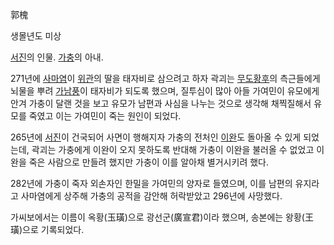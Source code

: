 郭槐

생몰년도 미상

[서진](%EC%84%9C%EC%A7%84.md)의 인물. [가충](%EA%B0%80%EC%B6%A9.md)의 아내.

271년에 [사마염](%EC%82%AC%EB%A7%88%EC%97%BC.md)이
[위관](%EC%9C%84%EA%B4%80#s-2.md)의 딸을 태자비로 삼으려고 하자 곽괴는
[무도황후](%EB%AC%B4%EB%8F%84%ED%99%A9%ED%9B%84.md)의 측근들에게 뇌물을 뿌려
[가남풍](%EA%B0%80%EB%82%A8%ED%92%8D.md)이 태자비가 되도록 했으며, 질투심이 많아 아들 가여민이 유모에게
안겨 가충이 달랜 것을 보고 유모가 남편과 사심을 나누는 것으로 생각해 채찍질해서 유모를 죽였고 이는 가여민이 죽는 원인이 되었다.

265년에 [서진](%EC%84%9C%EC%A7%84.md)이 건국되어 사면이 행해지자 가충의 전처인
[이완](%EC%9D%B4%EC%99%84%28%EC%82%BC%EA%B5%AD%EC%A7%80%29.md)도 돌아올 수 있게
되었는데, 곽괴는 가충에게 이완이 오지 못하도록 반대해 가충이 이완을 불러올 수 없었고 이완을 죽은 사람으로 만들려 했지만 가충이 이를
알아채 별거시키려 했다.

282년에 가충이 죽자 외손자인 한밀을 가여민의 양자로 들였으며, 이를 남편의 유지라고 사마염에게 상주해 가충의 공적을 감안해 허락받았고
296년에 사망했다.

가씨보에서는 이름이 옥황(玉璜)으로 광선군(廣宣君)이라 했으며, 송본에는 왕황(王璜)으로 기록되었다.

